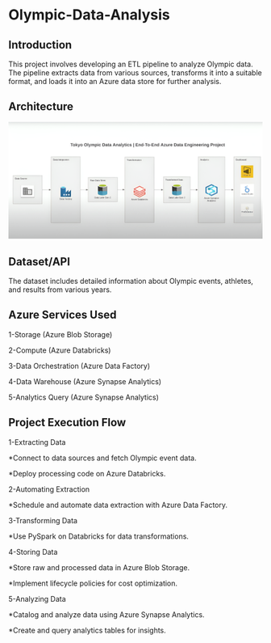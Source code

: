 # Olympic-Data-Analysis
## Introduction
This project involves developing an ETL pipeline to analyze Olympic data. The pipeline extracts data from various sources, transforms it into a suitable format, and loads it into an Azure data store for further analysis.

## Architecture
![Architecture Diagram](https://raw.githubusercontent.com/Aravindsuresh5235/-Olympic-Data-Analysis-/main/Olympic%20Data%20analysis%20Architecture.png)
## Dataset/API
The dataset includes detailed information about Olympic events, athletes, and results from various years.

## Azure Services Used
1-Storage (Azure Blob Storage) 

2-Compute (Azure Databricks)

3-Data Orchestration (Azure Data Factory)

4-Data Warehouse (Azure Synapse Analytics)

5-Analytics Query (Azure Synapse Analytics)

## Project Execution Flow
1-Extracting Data

   *Connect to data sources and fetch Olympic event data.
 
   *Deploy processing code on Azure Databricks.
 
2-Automating Extraction

   *Schedule and automate data extraction with Azure Data Factory.
 
3-Transforming Data

   *Use PySpark on Databricks for data transformations.
 
4-Storing Data

   *Store raw and processed data in Azure Blob Storage.
 
   *Implement lifecycle policies for cost optimization.

5-Analyzing Data

   *Catalog and analyze data using Azure Synapse Analytics.
 
   *Create and query analytics tables for insights.
